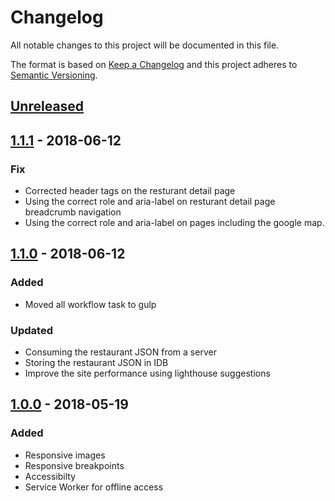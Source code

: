 # Changelog
All notable changes to this project will be documented in this file.

The format is based on [Keep a Changelog](http://keepachangelog.com/en/1.0.0/)
and this project adheres to [Semantic Versioning](http://semver.org/spec/v2.0.0.html).

## [Unreleased]

## [1.1.1] - 2018-06-12
### Fix
- Corrected header tags on the resturant detail page 
- Using the correct role and aria-label on resturant detail page breadcrumb navigation
- Using the correct role and aria-label on pages including the google map.

## [1.1.0] - 2018-06-12
### Added
- Moved all workflow task to gulp

### Updated
- Consuming the restaurant JSON from a server 
- Storing the restaurant JSON in IDB 
- Improve the site performance using lighthouse suggestions

## [1.0.0] - 2018-05-19
### Added
- Responsive images
- Responsive breakpoints
- Accessibilty 
- Service Worker for offline access

[Unreleased]: https://github.com/jhowardjr/mws-restaurant-stage-1/compare/v1.1.1...HEAD
[1.1.1]: https://github.com/jhowardjr/mws-restaurant-stage-1/compare/v1.1.0...v1.1.1
[1.1.0]: https://github.com/jhowardjr/mws-restaurant-stage-1/compare/v1.0.0...v1.1.0
[1.0.0]: https://github.com/jhowardjr/mws-restaurant-stage-1/compare/7faf9bb...v1.0.0


